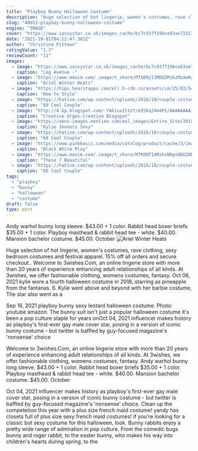 ```yaml
---
title: "Playboy Bunny Halloween Costume"
description: "Huge selection of hot lingerie, women's costumes, rave clothing, sexy bedroom costumes and festival apparel. 15% off all orders and secure checkout."
slug: "40852-playboy-bunny-halloween-costume"
engine: "IMAGE"
cover: "https://www.sassystar.co.uk/images_cache/bc7c937f19bce83ae72151b737bfdce1.jpg"
date: "2021-10-01T04:12:47.361Z"
author: "Christina Pittman"
ratingValue: "1.7"
reviewCount: "11"
images:
  - image: "https://www.sassystar.co.uk/images_cache/bc7c937f19bce83ae72151b737bfdce1.jpg"
    caption: "Leg Avenue -"
  - image: "https://www.maxim.com/.image/t_share/MTQ0NjI3MDQ5MzkzMzAwNzA3/ariel-winter-birthday-17.png"
    caption: "Ariel Winter Heats"
  - image: "https://hips.hearstapps.com/ell.h-cdn.co/assets/cm/15/02/54ac5981a130f_-_elle-01-sexy-costumes-bunny-v.jpg?crop=1.0xw:1xh;center,top&resize=480:*"
    caption: "How to Style"
  - image: "https://hative.com/wp-content/uploads/2016/10/couple-costumes/16-couple-costume-ideas-1.jpg"
    caption: "60 Cool Couple"
  - image: "http://4.bp.blogspot.com/-YAkiux1l1zY/UISkqJ4m4PI/AAAAAAAAJ4g/4ceGs7GtM7E/s1600/DSC_0054.JPG"
    caption: "Creative Urges-Creative Blogspot"
  - image: "https://akns-images.eonline.com/eol_images/Entire_Site/2019929/rs_600x600-191029082013-kylie-jenner-halloween-2.jpg?fit=around|1080:1080&output-quality=90&crop=1080:1080;center,top"
    caption: "Kylie Jenners Sexy"
  - image: "https://hative.com/wp-content/uploads/2016/10/couple-costumes/6-couple-costume-ideas.jpg"
    caption: "60 Cool Couple"
  - image: "https://www.pinkbasis.com/media/catalog/product/cache/3/image/1800x/040ec09b1e35df139433887a97daa66f/c/o/d4/costume-animal-kk89hc-9053blackwhite.jpg"
    caption: "Black White Play"
  - image: "https://www.maxim.com/.image/t_share/MTM3NTI4MzkzNDgxODU2NDMw/hot-girl-bunny-easter-4jpg.jpg"
    caption: "These 7 Beautiful"
  - image: "https://hative.com/wp-content/uploads/2016/10/couple-costumes/20-couple-costume-ideas-8.jpg"
    caption: "60 Cool Couple"
tags:
  - "playboy"
  - "bunny"
  - "halloween"
  - "costume"
draft: false
type: post
---
```


Andy warhol bunny long sleeve. $43.00 + 1 color. Rabbit head boxer briefs  $35.00 + 1 color. Playboy masthead & rabbit head tee - white. $40.00. Mansion bachelor costume. $45.00. October
![Ariel Winter Heats](https://www.maxim.com/.image/t_share/MTQ0NjI3MDQ5MzkzMzAwNzA3/ariel-winter-birthday-17.png "Ariel Winter Heats")

Huge selection of hot lingerie, women&#39;s costumes, rave clothing, sexy bedroom costumes and festival apparel. 15% off all orders and secure checkout.. Welcome to 3wishes.Com, an online lingerie store with more than 20 years of experience enhancing adult relationships of all kinds. At 3wishes, we offer fashionable clothing, womens costumes, fantasy. Oct 06, 2021 kylie wore a fourth halloween costume in 2018, starring as pineapple from the fantanas. 6. Kylie went above and beyond with her barbie costume,  The star also went as a
<!--inArticleAds-->

<!--galleryOne-->

Sep 16, 2021 playboy bunny sexy leotard halloween costume. Photo: youtube  amazon. The bunny suit isn't just a popular halloween costume  it's been a pop culture staple for years onOct 04, 2021 influencer makes history as playboy's first-ever gay male cover star, posing in a version of iconic bunny costume - but twitter is baffled by guy-focused magazine's 'nonsense' choice
<!--inArticleAds-->

<!--galleryTwo-->

Welcome to 3wishes.Com, an online lingerie store with more than 20 years of experience enhancing adult relationships of all kinds. At 3wishes, we offer fashionable clothing, womens costumes, fantasy. Andy warhol bunny long sleeve. $43.00 + 1 color. Rabbit head boxer briefs  $35.00 + 1 color. Playboy masthead & rabbit head tee - white. $40.00. Mansion bachelor costume. $45.00. October
<!--galleryThree-->

Oct 04, 2021 influencer makes history as playboy's first-ever gay male cover star, posing in a version of iconic bunny costume - but twitter is baffled by guy-focused magazine's 'nonsense' choice. Clean up the competetion this year with a plus size french maid costume! yandy has closets full of plus size sexy french maid costumes! if you're looking for a classic but sexy costume for this halloween, look. Bunny rabbits enjoy a pretty wide range of admiration in pop culture. From the comedic bugs bunny and roger rabbit, to the easter bunny, who makes his way into children's hearts during spring, to the